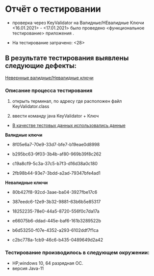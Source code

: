 # Отчёт о тестировании <KeyValidator>
* проверка через KeyValidator на Валидные/НЕвалидные Ключи
<16.01.2021> - <17.01.2021> было проведено <функциональное тестирование> приложения <KeyValidator>.

* На тестирование затрачено: <28>

## В результате тестирования выявлены следующие дефекты:

[Невернные валидные/Невалидные ключи](https://github.com/avet87/Work1/issues/1#issue-787758235)


### Описание процесса тестирования

1. открыть терминал, по адресу где расположен файл KeyValidator.class

2. ввести команду java KeyValidator + Ключ


* [В качестве тестовых данных использовались данные](https://github.com/netology-code/javaqa-homeworks/blob/master/intro/user-manual.md)

**Валидные ключи**

* 8f05e6a7-70e9-33d7-bfe7-b19eae0d8998

* b295bc63-9f03-3b4b-af80-969b39f8c262

* c19a8cf9-5c3a-37c5-b7f3-d16d38a0c180

* 2fb98b44-93e7-3bdd-a2ad-79347bfe4ad1

**Невалидные ключи**

* 80b427f8-92cd-3aae-ba04-3927fbe17c6

* 387eedc6-12e9-3b32-9881-63b6b5e85317

* 18252235-78e0-44a5-8720-556f0c7da17a

* e66075b6-ddad-445e-baf6-161b3289522b

* b6d53250-f07e-4352-a293-6102ddf7f1ca

* c2bc778a-1cb9-46c6-b435-0489649d2a42

### Тестирование производилось в следующем окружении:

* HP,windows 10, 64 разрядная ОС.
* версия Java-11
